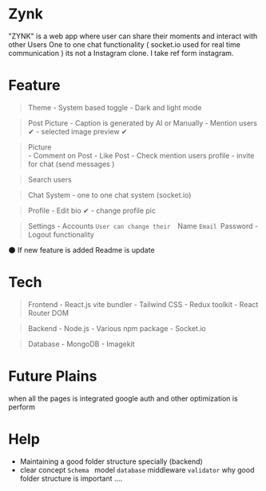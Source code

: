 # Zynk 

"ZYNK" is a web app  where user can share their moments and interact with other Users 
One to one chat functionality ( socket.io used for real time communication )
its not a Instagram clone.
I take ref form instagram.

# Feature 

> Theme 
        - System based toggle
        - Dark and light mode

> Post  Picture
        - Caption is generated by AI or Manually 
        - Mention users ✔
        - selected image preview ✔

> Picture        
        - Comment on Post
        - Like  Post 
        - Check mention users profile
        - invite for chat (send messages )

> Search users

> Chat System
        - one to one chat system (socket.io)

> Profile 
        - Edit bio ✔
        - change profile pic

> Settings
        - Accounts 
            `User can change their 
            `Name 
            `Email
            `Password
        - Logout functionality

🌑 If new feature is added Readme is update

# Tech

> Frontend
        - React.js vite bundler 
        - Tailwind CSS 
        - Redux toolkit
        - React Router DOM

> Backend 
        - Node.js
        - Various npm package 
        - Socket.io
        
> Database 
        - MongoDB
        - Imagekit
        

# Future Plains 

when all the pages is integrated google auth and other optimization is perform 

# Help

 - Maintaining a good folder structure specially (backend)
 - clear concept 
        ` Schema 
        ` model
        ` database
        ` middleware
        ` validator
        ` why good folder structure is important 
        ....








































